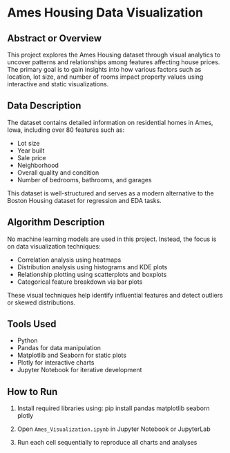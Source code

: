 # Ames Housing Data Visualization

## Abstract or Overview
This project explores the Ames Housing dataset through visual analytics to uncover patterns and relationships among features affecting house prices. The primary goal is to gain insights into how various factors such as location, lot size, and number of rooms impact property values using interactive and static visualizations.

## Data Description
The dataset contains detailed information on residential homes in Ames, Iowa, including over 80 features such as:
- Lot size
- Year built
- Sale price
- Neighborhood
- Overall quality and condition
- Number of bedrooms, bathrooms, and garages

This dataset is well-structured and serves as a modern alternative to the Boston Housing dataset for regression and EDA tasks.

## Algorithm Description
No machine learning models are used in this project. Instead, the focus is on data visualization techniques:
- Correlation analysis using heatmaps
- Distribution analysis using histograms and KDE plots
- Relationship plotting using scatterplots and boxplots
- Categorical feature breakdown via bar plots

These visual techniques help identify influential features and detect outliers or skewed distributions.

## Tools Used
- Python
- Pandas for data manipulation
- Matplotlib and Seaborn for static plots
- Plotly for interactive charts
- Jupyter Notebook for iterative development

## How to Run
1. Install required libraries using:
   pip install pandas matplotlib seaborn plotly

2. Open `Ames_Visualization.ipynb` in Jupyter Notebook or JupyterLab

3. Run each cell sequentially to reproduce all charts and analyses

